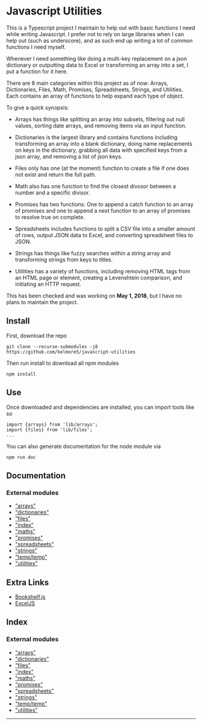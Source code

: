 
Javascript Utilities
====================

This is a Typescript project I maintain to help out with basic functions I need while writing Javascript. I prefer not to rely on large libraries when I can help out (such as underscore), and as such end up writing a lot of common functions I need myself.

Whenever I need something like doing a multi-key replacement on a json dictionary or outputting data to Excel or transforming an array into a set, I put a function for it here.

There are 8 main categories within this project as of now: Arrays, Dictionaries, Files, Math, Promises, Spreadsheets, Strings, and Utilities. Each contains an array of functions to help expand each type of object.

To give a quick synopsis:

*   Arrays has things like splitting an array into subsets, filtering out null values, sorting date arrays, and removing items via an input function.
    
*   Dictionaries is the largest library and contains functions including transforming an array into a blank dictionary, doing name replacements on keys in the dictionary, grabbing all data with specified keys from a json array, and removing a list of json keys.
    
*   Files only has one (at the moment) function to create a file if one does not exist and return the full path.
    
*   Math also has one function to find the closest divosor between a number and a specific divisor.
    
*   Promises has two functions: One to append a catch function to an array of promises and one to append a next function to an array of promises to resolve true on complete.
    
*   Spreadsheets includes functions to split a CSV file into a smaller amount of rows, output JSON data to Excel, and converting spreadsheet files to JSON.
    
*   Strings has things like fuzzy searches within a string array and transforming strings from keys to titles.
    
*   Utilities has a variety of functions, including removing HTML tags from an HTML page or element, creating a Levenshtein comparison, and initiating an HTTP request.
    

This has been checked and was working on **May 1, 2018**, but I have no plans to maintain the project.

Install
-------

First, download the repo

```
git clone --recurse-submodules -j8 https://github.com/kelmore5/javascript-utilities
```

Then run install to download all npm modules

```
npm install
```

Use
---

Once downloaded and dependencies are installed, you can import tools like so

```
import {arrays} from 'lib/arrays';
import {files} from 'lib/files';
...
```

You can also generate documentation for the node module via

```
npm run doc
```

Documentation
-------------

### External modules

*   ["arrays"](doc/markdown/modules/_arrays_.md)
*   ["dictionaries"](doc/markdown/modules/_dictionaries_.md)
*   ["files"](doc/markdown/modules/_files_.md)
*   ["index"](doc/markdown/modules/_index_.md)
*   ["maths"](doc/markdown/modules/_maths_.md)
*   ["promises"](doc/markdown/modules/_promises_.md)
*   ["spreadsheets"](doc/markdown/modules/_spreadsheets_.md)
*   ["strings"](doc/markdown/modules/_strings_.md)
*   ["temp/temp"](doc/markdown/modules/_temp_temp_.md)
*   ["utilities"](doc/markdown/modules/_utilities_.md)

Extra Links
-----------

*   [Bookshelf.js](http://bookshelfjs.org/)
*   [ExcelJS](https://github.com/guyonroche/exceljs)

## Index

### External modules

* ["arrays"](modules/_arrays_.md)
* ["dictionaries"](modules/_dictionaries_.md)
* ["files"](modules/_files_.md)
* ["index"](modules/_index_.md)
* ["maths"](modules/_maths_.md)
* ["promises"](modules/_promises_.md)
* ["spreadsheets"](modules/_spreadsheets_.md)
* ["strings"](modules/_strings_.md)
* ["temp/temp"](modules/_temp_temp_.md)
* ["utilities"](modules/_utilities_.md)

---

